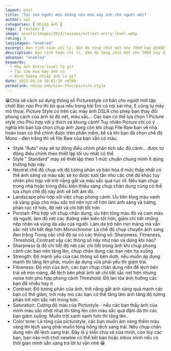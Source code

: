```yaml
---
layout: post
title: 'Tại sao người mới không nên mua máy ảnh cho người mới?'
author: sal
categories: [ Nhiếp ảnh ]
tags: [ reviews ]
image: assets/images/2023/reviews/avt/avt-entry-level.webp
rating: 5
lazyimages: "enabled"
excerpt: Bạn tính toán chi li, đắn đo từng chút một như 700d hay d3400 chụp nét hơn, thì bài viết này là của bạn. Những chiếc máy entry-level rẻ những cũng là đắt. Tại sao vậy?
description: Bạn tính toán chi li, đắn đo từng chút một như 700d hay d3400 chụp nét hơn, thì bài viết này là của bạn. Những chiếc máy entry-level rẻ những cũng là đắt. Tại sao vậy?
adsense: "enabled"
keywords:
  - Máy ảnh Entry-level là gì?
  - Tại sao mua máy ảnh cũ
  - Định hướng nhiếp ảnh là gì?
date: 2021-03-24 10:01:10 +0700
permalink: nhiep-anh/kien-thuc/picture-style
---
```


😁Chia sẻ cách sử dụng thông số Picturestyle cơ bản cho người mới tập chơi! Bác nào Pro thì bỏ qua nếu trong bài Em có nói sai nha, E cũng tự mày mò thoai.
Picture Style có trên các máy ảnh DSLR cho phép bạn thay đổi phong cách của ảnh từ độ nét, màu sắc... Các bạn có thể lựa chọn 1 Picture style cho Phù hợp với ý thích và khung cảnh!
 Tuy nhiên Picture chỉ có ý nghĩa khi bạn lựa chọn chụp ảnh Jpeg còn khi chụp File Raw bạn về nhà hoàn toàn có thể chỉnh được trên phần mềm, kể cả khi bạn đã chọn chế độ Mono - đen trắng thì về file Raw của bạn vẫn có màu.
- Style “Auto” máy sẽ tự đông điều chỉnh phân tích sắc độ cảnh... được tự động điều chỉnh theo thiết lập tối ưu nhất có thể
- Style " Standard" máy sẽ thiết lập theo 1 mức chuẩn chung mình ít dùng trường hợp này.
- Neutral chế độ chụp với độ tương phản và bão hòa ở mức thấp nhất có thể ánh sáng và màu sắc sẽ ko được tươi tắn như các chế độ khác tuy nhiên phù hợp với trời nắng gắt và màu sắc quá rực rỡ. Nếu bạn chụp trong nhà hoặc trong điều kiện thiếu sáng chụp chân dung cũng có thể lựa chọn chế độ này ảnh sẽ bớt ám đỏ.
- Landscape phù hợp với việc chụp phong cảnh: Ưu tiên tông màu xanh và vàng giúp cho màu sắc trở nên rực rỡ hơn làm ánh sáng và tương phản rực rỡ hơn, độ nét và chi tiết tốt hơn
- Porstait: Phù hợp với chụp chân dung, ưu tiên tông màu đỏ và cam màu dà người, làm độ nét các đường viền biên tốt hơn, giảm chi tiết những nếp nhăn và vùng da xấu của người. Làm da trở nên mịn màng mà vẫn sắc nét chi tiết đẹp hơn
Monochrome: Là chế độ chụp chuyển ảnh sang đen trắng
Trong các chế độ lại có các thông số: Sharpness, Fitneness, Threshold, Contrast vậy các thông số này như nào và dùng khi nào?
- Sharpness là độ chi tiết độ nét các chi tiết trong ảnh khi chụp phong cảnh các bạn nên tăng lên, chụp chân dung các bạn nên hạ xuống
- Strength: Độ mạnh yếu của các thông số bên dưới, nếu muốn áp dụng mạnh thì tăng lên phải, muốn áp dụng vừa phải yếu thì giảm trái
- Fitneness: Độ mịn của ảnh, các bạn chụp chân dung nên để lệch bên trái sẽ mịn màng, để lệch bên phải ảnh sẽ chi tiết sắc nét hơn nhưng noise hơn phù hợp phong cảnh
Threshold: Độ lan tỏa ảnh hưởng các bạn để nhiều hay ít
- Contrast: Độ tương phản của ảnh, trời nắng gắt ánh sáng quá mạnh các bạn có thể giảm, trời mây mù các bạn có thể tăng làm ảnh tăng độ tương phản trở nên sắc nét trong hơn.
- Saturation: Cường độ màu của Pictustyle - nếu các bạn thấy ảnh của mình màu sắc nhợt nhạt thì tăng lên còn màu sắc quá đậm đà thì các bạn giảm xuống. Muốn trời xanh xanh hơn thì tăng lên..
- Color tone: Là tông của picturstyle, các bạn muốn ám vàng thêm màu vàng thì lệch sang phải muốn tông hồng lệch sang trái. Nếu chụp chân dung nên để lệch sang trái.
Đây là ý kiến chia sẻ của minh, còn tùy các bạn, bạn nào mới chơi newbie có thể kết bạn hoặc inbox mình nếu có thời gian mình sẵn sàng trả lời tư vấn nhé 😁
